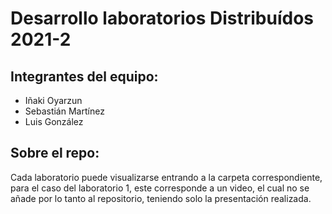 # Desarrollo laboratorios Distribuídos 2021-2

## Integrantes del equipo: 

- Iñaki Oyarzun
- Sebastián Martínez
- Luis González

## Sobre el repo:

Cada laboratorio puede visualizarse entrando a la carpeta correspondiente, para el caso del laboratorio 1, este corresponde a un video, el cual no se añade por lo tanto al repositorio, teniendo solo la presentación realizada.